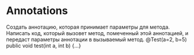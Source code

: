 # Annotations
 Создать аннотацию, которая принимает параметры для метода. Написать код, который вызовет метод, помеченный этой аннотацией, и передаст параметры аннотации в вызываемый метод.
 @Test(a=2, b=5)
public void test(int a, int b) {...}
